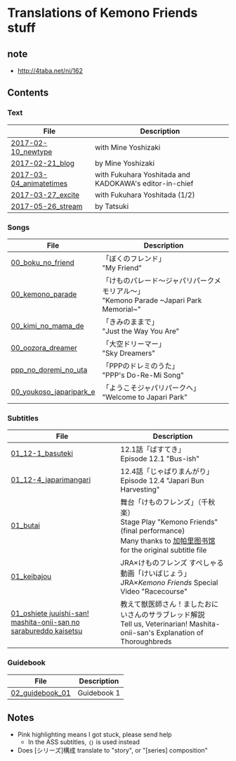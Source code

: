﻿# Translations of Kemono Friends stuff

## note
- http://4taba.net/ni/162

## Contents

### Text

| File | Description |
| - | - |
| [2017-02-10_newtype](https://vacaran2017.github.io/2017-02-10_newtype.html) | with Mine Yoshizaki |
| [2017-02-21_blog](https://vacaran2017.github.io/2017-02-21_blog.html) | by Mine Yoshizaki |
| [2017-03-04_animatetimes](https://vacaran2017.github.io/2017-03-04_animatetimes.html) | with Fukuhara Yoshitada and KADOKAWA's editor-in-chief |
| [2017-03-27_excite](https://vacaran2017.github.io/2017-03-27_excite.html) | with Fukuhara Yoshitada (1/2) |
| [2017-05-26_stream](https://vacaran2017.github.io/2017-05-26_stream.html) | by Tatsuki |

### Songs

| File | Description |
| - | - |
| [00_boku_no_friend](https://vacaran2017.github.io/00_boku_no_friend.html) | 「ぼくのフレンド」<br>"My Friend" |
| [00_kemono_parade](https://vacaran2017.github.io/00_kemono_parade.html) | 「けものパレード～ジャパリパークメモリアル～」<br>"Kemono Parade \~Japari Park Memorial\~" |
| [00_kimi_no_mama_de](https://vacaran2017.github.io/00_kimi_no_mama_de.html) | 「きみのままで」<br>"Just the Way You Are" |
| [00_oozora_dreamer](https://vacaran2017.github.io/00_oozora_dreamer.html) | 「大空ドリーマー」<br>"Sky Dreamers" |
| [ppp_no_doremi_no_uta](https://vacaran2017.github.io/00_oozora_dreamer.html) | 「PPPのドレミのうた」<br>"PPP's Do-Re-Mi Song" |
| [00_youkoso_japaripark_e](https://vacaran2017.github.io/00_youkoso_japaripark_e.html) | 「ようこそジャパリパークへ」<br>"Welcome to Japari Park" |

### Subtitles

| File | Description |
| - | - |
| [01_12-1_basuteki](https://vacaran2017.github.io/01_12-1_basuteki.ass) | 12.1話「ばすてき」<br>Episode 12.1 "Bus-ish" |
| [01_12-4_japarimangari](https://vacaran2017.github.io/01_12-4_japarimangari.ass) | 12.4話「じゃぱりまんがり」<br>Episode 12.4 "Japari Bun Harvesting" |
| [01_butai](https://vacaran2017.github.io/01_butai.ass) | 舞台「けものフレンズ」（千秋楽）<br>Stage Play "Kemono Friends" (final performance)<br>Many thanks to [加帕里图书馆](http://www.japari-cn.com/doku.php) for the original subtitle file |
| [01_keibajou](https://vacaran2017.github.io/01_keibajou.ass) | JRA×けものフレンズ すぺしゃる動画「けいばじょう」<br>JRA×*Kemono Friends* Special Video "Racecourse" |
| [01_oshiete juuishi-san! mashita-onii-san no sarabureddo kaisetsu](https://vacaran2017.github.io/01_oshiete%20juuishi-san!%20mashita-onii-san%20no%20sarabureddo%20kaisetsu.ass) | 教えて獣医師さん！ましたおにいさんのサラブレッド解説<br>Tell us, Veterinarian! Mashita-onii-san's Explanation of Thoroughbreds |

### Guidebook

| File | Description |
| - | - |
| [02_guidebook_01](https://vacaran2017.github.io/02_guidebook_01.html) | Guidebook 1 |

## Notes
- Pink highlighting means I got stuck, please send help
  - In the ASS subtitles, ```｛｝``` is used instead
- Does [シリーズ]構成 translate to "story", or "[series] composition"
